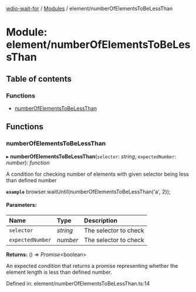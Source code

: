 [wdio-wait-for](../README.md) / [Modules](../modules.md) / element/numberOfElementsToBeLessThan

# Module: element/numberOfElementsToBeLessThan

## Table of contents

### Functions

- [numberOfElementsToBeLessThan](element_numberofelementstobelessthan.md#numberofelementstobelessthan)

## Functions

### numberOfElementsToBeLessThan

▸ **numberOfElementsToBeLessThan**(`selector`: *string*, `expectedNumber`: *number*): *function*

A condition for checking number of elements with given selector being less than defined number

**`example`** 
browser.waitUntil(numberOfElementsToBeLessThan('a', 2));

#### Parameters:

| Name | Type | Description |
| :------ | :------ | :------ |
| `selector` | *string* | The selector to check |
| `expectedNumber` | *number* | The selector to check |

**Returns:** () => *Promise*<boolean\>

An expected condition that returns a promise
    representing whether the element length is less than defined number.

Defined in: element/numberOfElementsToBeLessThan.ts:14
